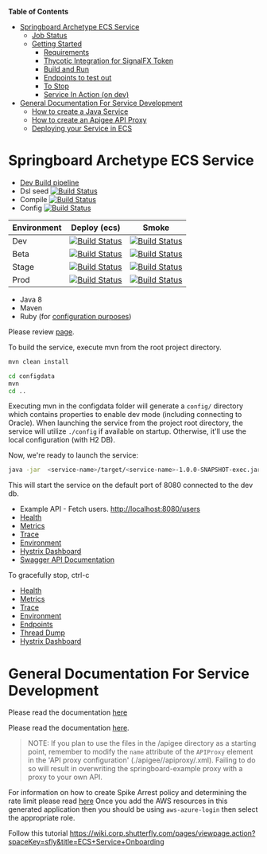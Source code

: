 **Table of Contents**  
- [Springboard Archetype ECS Service](#springboard-archetype-ecs-service)
  - [Job Status](#job-status)
  - [Getting Started](#getting-started)
    - [Requirements](#requirements)
    - [Thycotic Integration for SignalFX Token](#thycotic-integration-for-signalFX-token)
    - [Build and Run](#build-and-run)
    - [Endpoints to test out](#endpoints-to-test-out)
    - [To Stop](#to-stop)
    - [Service In Action (on dev)](#service-in-action-on-dev)
- [General Documentation For Service Development](#general-documentation-for-service-development)
  - [How to create a Java Service](#how-to-create-a-java-service)
  - [How to create an Apigee API Proxy](#how-to-create-an-Apigee-API-Proxy)
  - [Deploying your Service in ECS](#deploying-your-service-in-ecs)

# Springboard Archetype ECS Service


- [Dev Build pipeline](https://build.stage.shutterfly.com/view/ecs-service-archetype-verify-ecs-dev-build-pipeline/)
- Dsl seed [![Build Status](https://build.stage.shutterfly.com/job/re-springboard-ecs-service-archetype-verify-dsl-seed/badge/icon)](https://build.stage.shutterfly.com/job/re-springboard-ecs-service-archetype-verify-dsl-seed/)
- Compile [![Build Status](https://build.stage.shutterfly.com/job/ecs-service-archetype-verify-ecs-compile/badge/icon)](https://build.stage.shutterfly.com/job/ecs-service-archetype-verify-ecs-compile/)
- Config [![Build Status](https://build.stage.shutterfly.com/job/ecs-service-archetype-verify-ecs-config/badge/icon)](https://build.stage.shutterfly.com/job/ecs-service-archetype-verify-ecs-config/)

| Environment | Deploy (ecs) | Smoke |
| --- | --- | --- |
| Dev | [![Build Status](https://build.stage.shutterfly.com/buildStatus/icon?job=ecs-service-archetype-verify-ecs-deploy-dev)](https://build.stage.shutterfly.com/job/ecs-service-archetype-verify-ecs-deploy-dev/) | [![Build Status](https://build.stage.shutterfly.com:443/buildStatus/icon?job=ecs-service-archetype-verify-ecs-smoke-dev)](https://build.stage.shutterfly.com/job/ecs-service-archetype-verify-ecs-smoke-dev/) 
| Beta | [![Build Status](https://build.stage.shutterfly.com/buildStatus/icon?job=ecs-service-archetype-verify-ecs-deploy-beta)](https://build.stage.shutterfly.com/job/ecs-service-archetype-verify-ecs-deploy-beta/) | [![Build Status](https://build.stage.shutterfly.com:443/buildStatus/icon?job=ecs-service-archetype-verify-ecs-smoke-beta)](https://build.stage.shutterfly.com/job/ecs-service-archetype-verify-ecs-smoke-beta/)  |
| Stage | [![Build Status](https://build.stage.shutterfly.com/buildStatus/icon?job=ecs-service-archetype-verify-ecs-deploy-stage)](https://build.stage.shutterfly.com/job/ecs-service-archetype-verify-ecs-deploy-stage/) | [![Build Status](https://build.stage.shutterfly.com:443/buildStatus/icon?job=ecs-service-archetype-verify-ecs-smoke-stage)](https://build.stage.shutterfly.com/job/ecs-service-archetype-verify-ecs-smoke-stage/)  | 
| Prod | [![Build Status](https://build.stage.shutterfly.com/buildStatus/icon?job=ecs-service-archetype-verify-ecs-deploy-prod)](https://build.stage.shutterfly.com/job/ecs-service-archetype-verify-ecs-deploy-prod/) | [![Build Status](https://build.stage.shutterfly.com:443/buildStatus/icon?job=ecs-service-archetype-verify-ecs-smoke-prod)](https://build.stage.shutterfly.com/job/ecs-service-archetype-verify-ecs-smoke-prod/)  |



- Java 8
- Maven
- Ruby (for [configuration purposes](configdata/))


Please review [page](https://wiki.corp.shutterfly.com/pages/viewpage.action?spaceKey=sfly&title=SignalFx+Service+Integration#SignalFxServiceIntegration-ThycoticIntegrationforSignalFXToken).


To build the service, execute mvn from the root project directory.

```bash
mvn clean install
```


```bash
cd configdata
mvn
cd ..
```

Executing mvn in the configdata folder will generate a `config/` directory which contains properties
to enable dev mode (including connecting to Oracle). When launching the service from the project root
directory, the service will utilize `./config` if available on startup. Otherwise, it'll use the 
local configuration (with H2 DB).


Now, we're ready to launch the service:


```bash
java -jar  <service-name>/target/<service-name>-1.0.0-SNAPSHOT-exec.jar 
```

This will start the service on the default port of 8080 connected to the dev db.


* Example API - Fetch users. <http://localhost:8080/users>
* [Health](http://localhost:8080/_internal/health)
* [Metrics](http://localhost:8080/_internal/metrics)
* [Trace](http://localhost:8080/_internal/trace)
* [Environment](http://localhost:8080/_internal/env)
* [Hystrix Dashboard](http://localhost:8080/hystrix/monitor?stream=http%3A%2F%2Flocalhost%3A8080%2F_internal%2Fhystrix.stream)
* [Swagger API Documentation](http://localhost:8080/swagger-ui.html)


To gracefully stop, ctrl-c


* [Health](https://ecs-service-archetype-verify.dev.us-east-1.sfly-aws-dev.sfly.int/_internal/health)
* [Metrics](https://ecs-service-archetype-verify.dev.us-east-1.sfly-aws-dev.sfly.int/_internal/metrics)
* [Trace](https://ecs-service-archetype-verify.dev.us-east-1.sfly-aws-dev.sfly.int/_internal/trace)
* [Environment](https://ecs-service-archetype-verify.dev.us-east-1.sfly-aws-dev.sfly.int/_internal/env)
* [Endpoints](https://ecs-service-archetype-verify.dev.us-east-1.sfly-aws-dev.sfly.int/_internal/mappings)
* [Thread Dump](https://ecs-service-archetype-verify.dev.us-east-1.sfly-aws-dev.sfly.int/_internal/dump)
* [Hystrix Dashboard](https://ecs-service-archetype-verify.dev.us-east-1.sfly-aws-dev.sfly.int/hystrix/monitor?stream=https%3A%2F%2Fecs-service-archetype-verify.dev.shutterfly.com%2F_internal%2Fhystrix.stream)

# General Documentation For Service Development


Please read the documentation [here](https://github.com/sflyinc-shutterfly/springboard-example/tree/master/springboard-example)


Please read the documentation [here](https://github.com/sflyinc-shutterfly/springboard-example/wiki/Apigee). 

> NOTE: If you plan to use the files in the /apigee directory as a starting point, remember
> to modify the `name` attribute of the `APIProxy` element in the 'API proxy configuration' (./apigee/<service-name>/apiproxy/<service-name>.xml).
> Failing to do so will result in overwriting the springboard-example proxy with a proxy to 
> your own API.

For information on how to create Spike Arrest policy and determining the rate limit please read [here](https://github.com/sflyinc-shutterfly/core-apigee/blob/master/docs/spike_arrest.md)
Once you add the AWS resources in this generated application then you should be using `aws-azure-login` then select the appropriate role.

Follow this tutorial https://wiki.corp.shutterfly.com/pages/viewpage.action?spaceKey=sfly&title=ECS+Service+Onboarding

